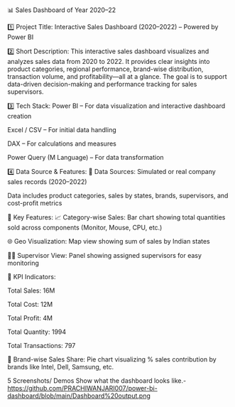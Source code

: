 📊 Sales Dashboard of Year 2020–22

1️⃣ Project Title:
Interactive Sales Dashboard (2020–2022) – Powered by Power BI

2️⃣ Short Description:
This interactive sales dashboard visualizes and analyzes sales data from 2020 to 2022. It provides clear insights into product categories, regional performance, brand-wise distribution, transaction volume, and profitability—all at a glance. The goal is to support data-driven decision-making and performance tracking for sales supervisors.

3️⃣ Tech Stack:
Power BI – For data visualization and interactive dashboard creation

Excel / CSV – For initial data handling

DAX – For calculations and measures

Power Query (M Language) – For data transformation

4️⃣ Data Source & Features:
📁 Data Sources:
Simulated or real company sales records (2020–2022)

Data includes product categories, sales by states, brands, supervisors, and cost-profit metrics

📌 Key Features:
📈 Category-wise Sales: Bar chart showing total quantities sold across components (Monitor, Mouse, CPU, etc.)

🌐 Geo Visualization: Map view showing sum of sales by Indian states

🧑‍💼 Supervisor View: Panel showing assigned supervisors for easy monitoring

🧮 KPI Indicators:

Total Sales: 16M

Total Cost: 12M

Total Profit: 4M

Total Quantity: 1994

Total Transactions: 797

🥧 Brand-wise Sales Share: Pie chart visualizing % sales contribution by brands like Intel, Dell, Samsung, etc.


 5 Screenshots/ Demos
Show what the dashboard looks like.-https://github.com/PRACHIWANJARI007/power-bi-dashboard/blob/main/Dashboard%20output.png
